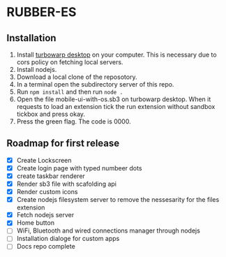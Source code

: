# RUBBER-ES
## Installation
1.  Install [turbowarp desktop](https://desktop.turbowarp.org) on your computer. This is necessary due to cors policy on fetching local servers.
2.  Install nodejs.
3.  Download a local clone of the reposotory.
4.  In a terminal open the subdirectory server of this repo.
5.  Run `npm install` and then run `node .`
6.  Open the file mobile-ui-with-os.sb3 on turbowarp desktop. When it requests to load an extension tick the run extension without sandbox tickbox and press okay.
7.  Press the green flag. The code is 0000.
## Roadmap for first release
- [x] Create Lockscreen
- [x] Create login page with typed numbeer dots
- [x] create taskbar renderer
- [x] Render sb3 file with scafolding api
- [x] Render custom icons
- [x] Create nodejs filesystem server to remove the nessesarity for the files extension
- [x] Fetch nodejs server
- [x] Home button
- [ ] WiFi, Bluetooth and wired connections manager through nodejs
- [ ] Installation dialoge for custom apps
- [ ] Docs repo complete
